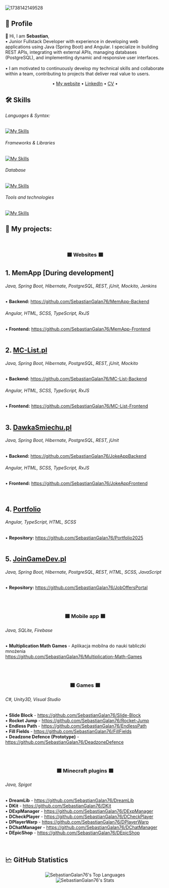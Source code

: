 ![1738142149528](https://github.com/user-attachments/assets/fde24a19-9486-4f60-9014-a53f954f5970)




<h2>🙋 Profile</h2>
👋 Hi, I am <b>Sebastian</b>,<br>
• Junior Fullstack Developer with experience in developing web applications using Java (Spring Boot) and Angular. I specialize in building REST APIs, integrating with external APIs, managing databases (PostgreSQL), and implementing dynamic and responsive user interfaces.
<br><br>
• I am motivated to continuously develop my technical skills and collaborate within a team, contributing to projects that deliver real value to users.

<div align="center">
  
• [My website](https://sgalan.pl/)
• [LinkedIn](https://www.linkedin.com/in/galan-sebastian/)
• [CV](https://www.sgalan.pl/cv/en/Sebastian%20Ga%C5%82an%20-%20CV.pdf)
•

</div>

<h2>🛠️ Skills</h2>

###### Languages & Syntax:

[![My Skills](https://skillicons.dev/icons?i=java,ts,js,cs,html,css,scss)](https://skillicons.dev) <br>

###### Frameworks & Libraries

[![My Skills](https://skillicons.dev/icons?i=spring,hibernate,angular)](https://skillicons.dev) <br>

###### Database

[![My Skills](https://skillicons.dev/icons?i=mysql,postgres,sqlite)](https://skillicons.dev) <br>

###### Tools and technologies

[![My Skills](https://skillicons.dev/icons?i=idea,vscode,postman,git,jenkins,maven,gradle,figma,androidstudio,visualstudio,unity)](https://skillicons.dev) <br>

<h2>🚀 My projects:</h2>

<br>
<div align="center">
  <h3>🟩 Websites 🟩</h3>
</div>
<h2>1. MemApp [During development]</h2>

###### Java, Spring Boot, Hibernate, PostgreSQL, REST, jUnit, Mockito, Jenkins
• <b>Backend:</b> https://github.com/SebastianGalan76/MemApp-Backend<br>
###### Angular, HTML, SCSS, TypeScript, RxJS
• <b>Frontend:</b> https://github.com/SebastianGalan76/MemApp-Frontend<br>
<br>

<h2>2. <a href="https://mc-list.pl/">MC-List.pl</a></h2>

###### Java, Spring Boot, Hibernate, PostgreSQL, REST, jUnit, Mockito
• <b>Backend:</b> https://github.com/SebastianGalan76/MC-List-Backend<br>

###### Angular, HTML, SCSS, TypeScript, RxJS
• <b>Frontend:</b> https://github.com/SebastianGalan76/MC-List-Frontend<br>
<br>

<h2>3. <a href="https://dawkasmiechu.pl/">DawkaSmiechu.pl</a></h2>

###### Java, Spring Boot, Hibernate, PostgreSQL, REST, jUnit
• <b>Backend:</b> https://github.com/SebastianGalan76/JokeAppBackend<br>

###### Angular, HTML, SCSS, TypeScript, RxJS
• <b>Frontend:</b> https://github.com/SebastianGalan76/JokeAppFrontend<br>

<br>
<h2>4. <a href="https://sgalan.pl/">Portfolio</a></h2>

###### Angular, TypeScript, HTML, SCSS
• <b>Repository:</b> https://github.com/SebastianGalan76/Portfolio2025<br>
<br>
<h2>5. <a href="https://joingamedev.pl/">JoinGameDev.pl</a></h2>

###### Java, Spring Boot, Hibernate, PostgreSQL, REST, HTML, SCSS, JavaScript
• <b>Repository:</b> https://github.com/SebastianGalan76/JobOffersPortal<br>

<br><br>
<div align="center">
  <h3>🟩 Mobile app 🟩</h3>
</div>

###### Java, SQLite, Firebase
• <b>Multiplication Math Games</b> - Aplikacja mobilna do nauki tabliczki mnożenia<br>
https://github.com/SebastianGalan76/Multiplication-Math-Games
<br>

<br><br>
<div align="center">
  <h3>🟩 Games 🟩</h3>
</div>

###### C#, Unity3D, Visual Studio
• <b>Slide Block</b> - https://github.com/SebastianGalan76/Slide-Block <br>
• <b>Rocket Jump</b> - https://github.com/SebastianGalan76/Rocket-Jump <br>
• <b>Endless Path</b> - https://github.com/SebastianGalan76/EndlessPath <br>
• <b>Fill Fields</b> - https://github.com/SebastianGalan76/FillFields <br>
• <b>Deadzone Defence (Prototype)</b> - https://github.com/SebastianGalan76/DeadzoneDefence
<br>

<br><br>
<div align="center">
  <h3>🟩 Minecraft plugins 🟩</h3>
</div>

###### Java, Spigot
• <b>DreamLib</b> - https://github.com/SebastianGalan76/DreamLib <br>
• <b>DKit</b> - https://github.com/SebastianGalan76/DKit <br>
• <b>DExpManager</b> - https://github.com/SebastianGalan76/DExpManager <br>
• <b>DCheckPlayer</b> - https://github.com/SebastianGalan76/DCheckPlayer <br>
• <b>DPlayerWarp</b> - https://github.com/SebastianGalan76/DPlayerWarp <br>
• <b>DChatManager</b> - https://github.com/SebastianGalan76/DChatManager <br>
• <b>DEpicShop</b> - https://github.com/SebastianGalan76/DEpicShop <br>
<br><br>

<h2>🗠 GitHub Statistics</h2>
<div align="center">

![SebastianGalan76's Top Languages](https://github-readme-stats.vercel.app/api/top-langs/?username=SebastianGalan76&theme=vue-dark&show_icons=true&hide_border=true&layout=compact) <br>
  ![SebastianGalan76's Stats](https://github-readme-stats.vercel.app/api?username=SebastianGalan76&theme=vue-dark&show_icons=true&hide_border=true&count_private=true) <br>

</div>

